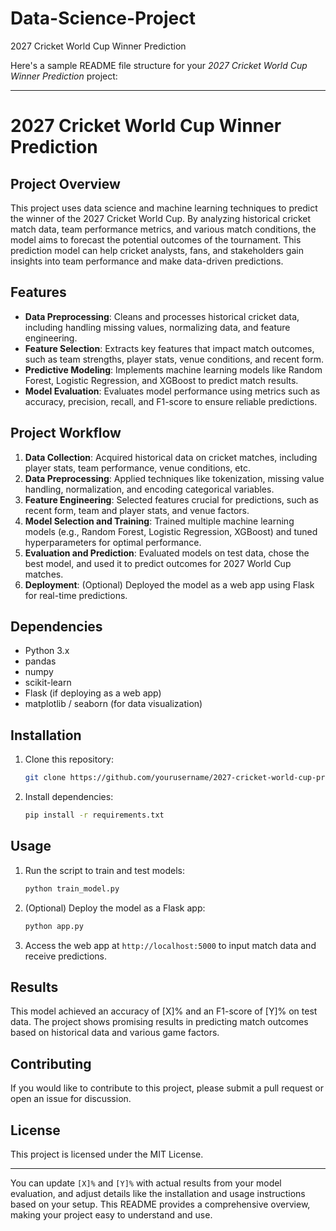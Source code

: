 # Data-Science-Project
2027 Cricket World Cup Winner Prediction 

Here's a sample README file structure for your *2027 Cricket World Cup Winner Prediction* project:

---

# 2027 Cricket World Cup Winner Prediction

## Project Overview
This project uses data science and machine learning techniques to predict the winner of the 2027 Cricket World Cup. By analyzing historical cricket match data, team performance metrics, and various match conditions, the model aims to forecast the potential outcomes of the tournament. This prediction model can help cricket analysts, fans, and stakeholders gain insights into team performance and make data-driven predictions.

## Features
- **Data Preprocessing**: Cleans and processes historical cricket data, including handling missing values, normalizing data, and feature engineering.
- **Feature Selection**: Extracts key features that impact match outcomes, such as team strengths, player stats, venue conditions, and recent form.
- **Predictive Modeling**: Implements machine learning models like Random Forest, Logistic Regression, and XGBoost to predict match results.
- **Model Evaluation**: Evaluates model performance using metrics such as accuracy, precision, recall, and F1-score to ensure reliable predictions.

## Project Workflow
1. **Data Collection**: Acquired historical data on cricket matches, including player stats, team performance, venue conditions, etc.
2. **Data Preprocessing**: Applied techniques like tokenization, missing value handling, normalization, and encoding categorical variables.
3. **Feature Engineering**: Selected features crucial for predictions, such as recent form, team and player stats, and venue factors.
4. **Model Selection and Training**: Trained multiple machine learning models (e.g., Random Forest, Logistic Regression, XGBoost) and tuned hyperparameters for optimal performance.
5. **Evaluation and Prediction**: Evaluated models on test data, chose the best model, and used it to predict outcomes for 2027 World Cup matches.
6. **Deployment**: (Optional) Deployed the model as a web app using Flask for real-time predictions.

## Dependencies
- Python 3.x
- pandas
- numpy
- scikit-learn
- Flask (if deploying as a web app)
- matplotlib / seaborn (for data visualization)

## Installation
1. Clone this repository:
   ```bash
   git clone https://github.com/yourusername/2027-cricket-world-cup-prediction.git
   ```
2. Install dependencies:
   ```bash
   pip install -r requirements.txt
   ```

## Usage
1. Run the script to train and test models:
   ```bash
   python train_model.py
   ```
2. (Optional) Deploy the model as a Flask app:
   ```bash
   python app.py
   ```
3. Access the web app at `http://localhost:5000` to input match data and receive predictions.

## Results
This model achieved an accuracy of [X]% and an F1-score of [Y]% on test data. The project shows promising results in predicting match outcomes based on historical data and various game factors.

## Contributing
If you would like to contribute to this project, please submit a pull request or open an issue for discussion.

## License
This project is licensed under the MIT License.

---

You can update `[X]%` and `[Y]%` with actual results from your model evaluation, and adjust details like the installation and usage instructions based on your setup. This README provides a comprehensive overview, making your project easy to understand and use.
